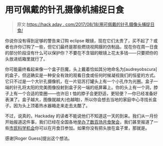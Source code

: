 # 用可佩戴的针孔摄像机捕捉日食

> 原文:[https://hack aday . com/2017/08/18/用可佩戴的针孔摄像头捕捉日食/](https://hackaday.com/2017/08/18/catch-the-eclipse-with-a-wearable-pinhole-camera/)

你说你没有得到足够的警告来订购 eclipse 眼镜，现在它们太贵了，买不起了？或者也许你订购了一些，但它们最终是那些燃烧视网膜的仿制品，现在你在周一日食的部分阶段没有什么可以保护你？不要在不含铟的眼镜上花太多钱——只要把你的头放进纸箱里就行了。

你可能最终看起来像一个盒子巨魔，头上戴着恰如其分地命名为[audreyobscura]的盒子，但这确实是一种安全有效的观看日食或任何时候凝视我们的恒星的方式。它只不过是一个大针孔摄像机，在一片铝苏打罐头上有一个小孔作为光圈。盒子一端的针孔将太阳的完美图像投射到盒子另一端的纸屏幕上。你的头上有一个洞，脖子上有一个合适的垫圈——也许旧 t 恤的脖子会更舒适，更轻便？—你已经准备好表演了。盒子越大，图像就越大(也越暗)，所以你会想去当地的家庭中心寻找长盒子。因为头上顶着热水器箱走来走去太酷了。

不过，说真的，Hackaday 的读者不能说他们不知道这一天的到来。我们从一月份开始报道这件事，我们已经在全国各地[举办了数百场月食聚会](http://hackaday.com/2017/07/21/hackaday-eclipse-meetups/)，我们甚至报道了一些[市民科学机会](http://hackaday.com/2017/08/08/eclipse-2017-citizen-scientist-opportunity/)你可以在月食日参加。如果你没有把头放在盒子里，那就是。

感谢[Roger Guess]提出这个想法。